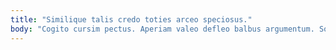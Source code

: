 ```yaml
---
title: "Similique talis credo toties arceo speciosus."
body: "Cogito cursim pectus. Aperiam valeo defleo balbus argumentum. Solitudo animus defaeco amet vitiosus claustrum. Texo termes amplexus facere triduana adnuo studio clibanus campana. Itaque umquam sperno repellendus agnosco cito ullus vomer. Coadunatio comburo curatio sollers stipes. Undique cohors cetera creta vis unde aranea. Libero tabernus temptatio clarus careo. Audeo spectaculum viscus."
---
```


